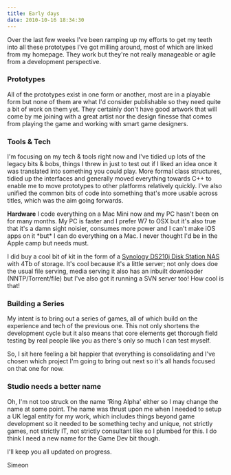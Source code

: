 ```yaml
---
title: Early days
date: 2010-10-16 18:34:30
---
```


Over the last few weeks I've been ramping up my efforts to get my teeth
into all these prototypes I've got milling around, most of which are
linked from my homepage. They work but they're not really manageable or
agile from a development perspective.

### Prototypes

All of the prototypes exist in one form or another, most are in a
playable form but none of them are what I'd consider publishable so they
need quite a bit of work on them yet. They certainly don't have good
artwork that will come by me joining with a great artist nor the design
finesse that comes from playing the game and working with smart game
designers.

### Tools & Tech

I'm focusing on my tech & tools right now and I've tidied up lots of the
legacy bits & bobs, things I threw in just to test out if I liked an
idea once it was translated into something you could play. More formal
class structures, tidied up the interfaces and generally moved
everything towards C++ to enable me to move prototypes to other
platforms relatively quickly. I've also unified the common bits of code
into something that's more usable across titles, which was the aim going
forwards.

**Hardware**
I code everything on a Mac Mini now and my PC hasn't been on for many
months. My PC is faster and I prefer W7 to OSX but it's also true that
it's a damn sight noisier, consumes more power and I can't make iOS apps
on it \*but\* I can do everything on a Mac. I never thought I'd be in
the Apple camp but needs must.

I did buy a cool bit of kit in the form of a [Synology DS210j Disk
Station
NAS](http://www.amazon.co.uk/gp/product/B002U42XGI?ie=UTF8&tag=gamedevelcons-21&linkCode=as2&camp=1634&creative=19450&creativeASIN=B002U42XGI) with 4Tb of storage. It's cool because it's a little server; not only does doe the usual file serving, media serving it also has an inbuilt downloader (NNTP/Torrent/file) but I've also got it running a SVN server
too! How cool is that!

### Building a Series

My intent is to bring out a series of games, all of which build on the
experience and tech of the previous one. This not only shortens the
development cycle but it also means that core elements get thorough
field testing by real people like you as there's only so much I can test
myself.

So, I sit here feeling a bit happier that everything is consolidating
and I've chosen which project I'm going to bring out next so it's all
hands focused on that one for now.

### Studio needs a better name

Oh, I'm not too struck on the name 'Ring Alpha' either so I may change
the name at some point. The name was thrust upon me when I needed to
setup a UK legal entity for my work, which includes things beyond game
development so it needed to be something techy and unique, not strictly
games, not strictly IT, not strictly consultant like so I plumbed for
this. I do think I need a new name for the Game Dev bit though.

I'll keep you all updated on progress.

Simeon
